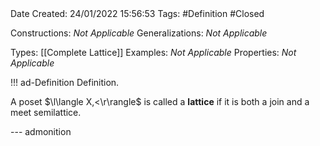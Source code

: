 <br />
<br />

Date Created: 24/01/2022 15:56:53
Tags: #Definition #Closed 

Constructions: _Not Applicable_
Generalizations: _Not Applicable_

Types: [[Complete Lattice]]
Examples: _Not Applicable_
Properties: _Not Applicable_

!!! ad-Definition Definition.

A poset $\l\langle X,<\r\rangle$ is called a **lattice** if it is both a join and a meet semilattice.

--- admonition
